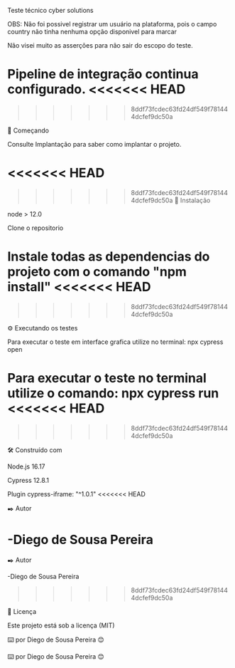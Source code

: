 Teste técnico cyber solutions

OBS: Não foi possivel registrar um usuário na plataforma, pois o campo country não tinha nenhuma opção disponivel para marcar

Não visei muito as asserções para não sair do escopo do teste.

Pipeline de integração continua configurado.
<<<<<<< HEAD
=======


>>>>>>> 8ddf73fcdec63fd24df549f781444dcfef9dc50a

🚀 Começando

Consulte Implantação para saber como implantar o projeto.

<<<<<<< HEAD
=======

>>>>>>> 8ddf73fcdec63fd24df549f781444dcfef9dc50a
🔧 Instalação

node > 12.0

Clone o repositorio

Instale todas as dependencias do projeto com o comando "npm install"
<<<<<<< HEAD
=======

>>>>>>> 8ddf73fcdec63fd24df549f781444dcfef9dc50a

⚙️ Executando os testes

Para executar o teste em interface grafica utilize no terminal: npx cypress open

Para executar o teste no terminal utilize o comando: npx cypress run
<<<<<<< HEAD
=======

>>>>>>> 8ddf73fcdec63fd24df549f781444dcfef9dc50a

🛠️ Construído com

Node.js 16.17

Cypress 12.8.1

Plugin cypress-iframe: "^1.0.1"
<<<<<<< HEAD

✒️ Autor

-Diego de Sousa Pereira
=======


✒️ Autor

-Diego de Sousa Pereira

>>>>>>> 8ddf73fcdec63fd24df549f781444dcfef9dc50a

📄 Licença

Este projeto está sob a licença (MIT)

⌨️ por Diego de Sousa Pereira 😊

⌨️ por Diego de Sousa Pereira 😊

